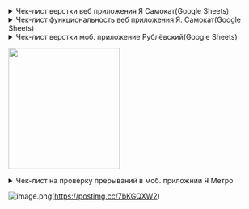 <details>
<summary>Чек-лист верстки веб приложения Я Самокат(Google Sheets)</summary>
  
![Checkone](https://i.ibb.co/FBKnPdJ/image.jpg)
</details>
<details>
<summary>Чек-лист функциональность веб приложения Я. Самокат(Google Sheets)</summary>
  
![Checkone](https://i.ibb.co/cbWwy8h/image.jpg)
</details>

<details>
<summary>Чек-лист верстки моб. приложение Рублёвский(Google Sheets)</summary>


[![image.png](https://i.postimg.cc/kXmQGpNf/image.png)]
</details>

<p>
    <img src="https://i.ibb.co/qFRRpYq/Google-Sheets.jpg" width="220" height="240" />
</p>

<details><summary>Чек-лист на проверку прерываний в моб. приложнии Я Метро</summary>
  
![imageup.ru](https://imageup.ru/img279/4579629/chek-list-na-proverku-preryvanii-v-mob-prilozhnii-ia-metro.png)

</details>



![image.png](https://i.postimg.cc/kXmQGpNf/image.png)(https://postimg.cc/7bKGQXW2)









































